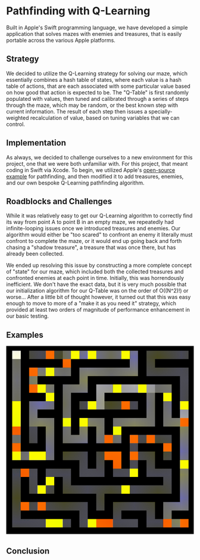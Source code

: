 # Pathfinding with Q-Learning

Built in Apple's Swift programming language, we have developed a simple application that solves mazes with enemies and treasures, that is easily portable across the various Apple platforms. 

## Strategy

We decided to utilize the Q-Learning strategy for solving our maze, which essentially combines a hash table of states, where each value is a hash table of actions, that are each associated with some particular value based on how good that action is expected to be. The "Q-Table" is first randomly populated with values, then tuned and calibrated through a series of steps through the maze, which may be random, or the best known step with current information. The result of each step then issues a specially-weighted recalculation of value, based on tuning variables that we can control.

## Implementation

As always, we decided to challenge ourselves to a new environment for this project, one that we were both unfamiliar with. For this project, that meant coding in Swift via Xcode. To begin, we utilized Apple's [open-source example](https://developer.apple.com/library/archive/samplecode/Pathfinder_GameplayKit/Introduction/Intro.html#//apple_ref/doc/uid/TP40016461) for pathfinding, and then modified it to add treasures, enemies, and our own bespoke Q-Learning pathfinding algorithm.

## Roadblocks and Challenges

While it was relatively easy to get our Q-Learning algorithm to correctly find its way from point A to point B in an empty maze, we repeatedly had infinite-looping issues once we introduced treasures and enemies. Our algorithm would either be "too scared" to confront an enemy it literally must confront to complete the maze, or it would end up going back and forth chasing a "shadow treasure", a treasure that was once there, but has already been collected.

We ended up resolving this issue by constructing a more complete concept of "state" for our maze, which included both the collected treasures and confronted enemies at each point in time. Initially, this was horrendously inefficient. We don't have the exact data, but it is very much possible that our initialization algorithm for our Q-Table was on the order of O((N^2)!) or worse... After a little bit of thought however, it turned out that this was easy enough to move to more of a "make it as you need it" strategy, which provided at least two orders of magnitude of performance enhancement in our basic testing.

## Examples

![one](recording1.gif)

## Conclusion
